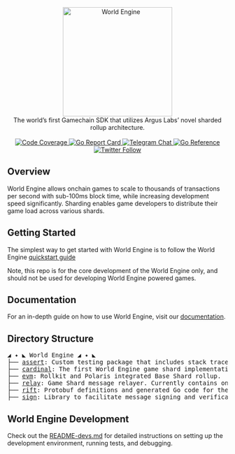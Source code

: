 <div align="center"> <!-- markdownlint-disable-line first-line-heading -->
  <img alt="World Engine" src="https://i.imgur.com/P6YpZCT.png" width=250 />
  <br/>
  The world’s first Gamechain SDK that utilizes Argus Labs’ novel sharded rollup architecture.
  <br/>
  <br/>
  <a href="https://codecov.io/gh/Argus-Labs/world-engine" >
    <img alt="Code Coverage" src="https://codecov.io/gh/Argus-Labs/world-engine/branch/main/graph/badge.svg?token=XMH4P082HZ"/>
  </a>
  <a href="https://goreportcard.com/report/pkg.world.dev/world-engine/cardinal">
    <img src="https://goreportcard.com/badge/pkg.world.dev/world-engine/cardinal" alt="Go Report Card">
  </a>
  <a href="https://t.me/worldengine_dev" target="_blank">
    <img alt="Telegram Chat" src="https://img.shields.io/endpoint?color=neon&logo=telegram&label=chat&url=https%3A%2F%2Ftg.sumanjay.workers.dev%2Fworldengine_dev">
  </a>
  <a href="https://pkg.go.dev/pkg.world.dev/world-engine/cardinal" target="_blank">
    <img src="https://pkg.go.dev/badge/pkg.world.dev/world-engine/cardinal.svg" alt="Go Reference">
  </a>
  <a href="https://x.com/WorldEngineGG" target="_blank">
    <img alt="Twitter Follow" src="https://img.shields.io/twitter/follow/WorldEngineGG">
  </a>
</div>

## Overview

World Engine allows onchain games to scale to thousands of transactions per second with sub-100ms block time, while
increasing development speed significantly. Sharding enables game developers to distribute their game load across
various shards.

## Getting Started

The simplest way to get started with World Engine is to follow the World
Engine [quickstart guide](https://world.dev/quickstart)

Note, this repo is for the core development of the World Engine only, and should not be used for developing World Engine
powered games.

## Documentation

For an in-depth guide on how to use World Engine, visit our [documentation](https://world.dev).

## Directory Structure

<pre>
◢ ✦ ◣ World Engine ◢ ✦ ◣
├── <a href="./assert">assert</a>: Custom testing package that includes stack traces in errors.
├── <a href="./cardinal">cardinal</a>: The first World Engine game shard implementation.
├── <a href="./evm">evm</a>: Rollkit and Polaris integrated Base Shard rollup.
├── <a href="./relay">relay</a>: Game Shard message relayer. Currently contains one implementation using Nakama.
├── <a href="./rift">rift</a>: Protobuf definitions and generated Go code for the World Engine's cross shard messaging protocol.
├── <a href="./sign">sign</a>: Library to facilitate message signing and verification.
</pre>

## World Engine Development

Check out the [README-devs.md](./README-devs.md) for detailed instructions on setting up the development environment, running tests, and debugging.
